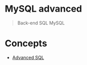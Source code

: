 # MySQL advanced
> Back-end
> SQL
> MySQL

# Concepts
* [Advanced SQL](https://intranet.alxswe.com/concepts/555) 
